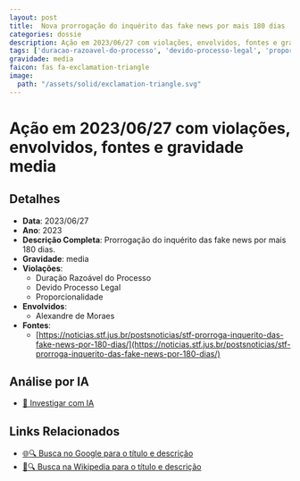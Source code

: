 ```yaml
---
layout: post
title:  Nova prorrogação do inquérito das fake news por mais 180 dias
categories: dossie
description: Ação em 2023/06/27 com violações, envolvidos, fontes e gravidade media
tags: ['duracao-razoavel-do-processo', 'devido-processo-legal', 'proporcionalidade', 'alexandre-de-moraes', 'gravidade-media']
gravidade: media
faicon: fas fa-exclamation-triangle
image:
  path: "/assets/solid/exclamation-triangle.svg"
---
```


# Ação em 2023/06/27 com violações, envolvidos, fontes e gravidade media

## Detalhes
- **Data**: 2023/06/27
- **Ano**: 2023
- **Descrição Completa**: Prorrogação do inquérito das fake news por mais 180 dias.
- **Gravidade**: media <i class="fas fas fa-exclamation-triangle fa-2x"></i>
- **Violações**:
  - Duração Razoável do Processo
  - Devido Processo Legal
  - Proporcionalidade
- **Envolvidos**:
  - Alexandre de Moraes
- **Fontes**:
  - [https://noticias.stf.jus.br/postsnoticias/stf-prorroga-inquerito-das-fake-news-por-180-dias/](https://noticias.stf.jus.br/postsnoticias/stf-prorroga-inquerito-das-fake-news-por-180-dias/)

## Análise por IA
- [🤖 Investigar com IA](https://www.perplexity.ai/search?q=%22Alexandre%20de%20Moraes%22%20Nova%20prorroga%C3%A7%C3%A3o%20do%20inqu%C3%A9rito%20das%20fake%20news%20por%20mais%20180%20dias%20Prorroga%C3%A7%C3%A3o%20do%20inqu%C3%A9rito%20das%20fake%20news%20por%20mais%20180%20dias.%20Dura%C3%A7%C3%A3o%20Razo%C3%A1vel%20do%20Processo%20Devido%20Processo%20Legal%20Proporcionalidade%202023%20gravidade%20media)

## Links Relacionados
- [🌐🔍 Busca no Google para o título e descrição](https://www.google.com/search?q=%22Alexandre%20de%20Moraes%22%20Nova%20prorroga%C3%A7%C3%A3o%20do%20inqu%C3%A9rito%20das%20fake%20news%20por%20mais%20180%20dias%20Prorroga%C3%A7%C3%A3o%20do%20inqu%C3%A9rito%20das%20fake%20news%20por%20mais%20180%20dias.%20Dura%C3%A7%C3%A3o%20Razo%C3%A1vel%20do%20Processo%20Devido%20Processo%20Legal%20Proporcionalidade%202023%20gravidade%20media)
- [📖🔍 Busca na Wikipedia para o título e descrição](https://pt.wikipedia.org/w/index.php?search=%22Alexandre%20de%20Moraes%22%20Nova%20prorroga%C3%A7%C3%A3o%20do%20inqu%C3%A9rito%20das%20fake%20news%20por%20mais%20180%20dias%20Prorroga%C3%A7%C3%A3o%20do%20inqu%C3%A9rito%20das%20fake%20news%20por%20mais%20180%20dias.%20Dura%C3%A7%C3%A3o%20Razo%C3%A1vel%20do%20Processo%20Devido%20Processo%20Legal%20Proporcionalidade%202023%20gravidade%20media)

